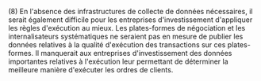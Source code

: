 (8) En l'absence des infrastructures de collecte de données nécessaires, il serait également difficile pour les entreprises d'investissement d'appliquer les règles d'exécution au mieux. Les plates-formes de négociation et les internalisateurs systématiques ne seraient pas en mesure de publier les données relatives à la qualité d'exécution des transactions sur ces plates-formes. Il manquerait aux entreprises d'investissement des données importantes relatives à l'exécution leur permettant de déterminer la meilleure manière d'exécuter les ordres de clients.